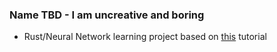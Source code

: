 ### Name TBD - I am uncreative and boring

- Rust/Neural Network learning project based on [this](https://pwy.io/posts/learning-to-fly-pt1/) tutorial
